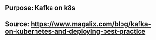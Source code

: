 ## Purpose: Kafka on k8s
## Source: https://www.magalix.com/blog/kafka-on-kubernetes-and-deploying-best-practice
